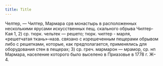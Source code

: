 ```yaml
---
title: Title
---
```


Челтер, — Чилтер, Мармара срв монастырь в расположенных несколькими ярусами
искусственных пещ. скального обрыва Чилтер-Кая 1, 2) ср. тюрк. чельтек — решето;
тюрк. чилтер - марля, «решетчатая ткань»–назв. связано с изрешеченным пещерами
обрывом либо с решетками, которые, как предполагается, применялись для
оборудования стен в пещерах; 3) ср. греч. мармарон — мрамор, ср. нп Мармара,
население которого было выселено в Приазовье в 1778 г. Ж–4.
